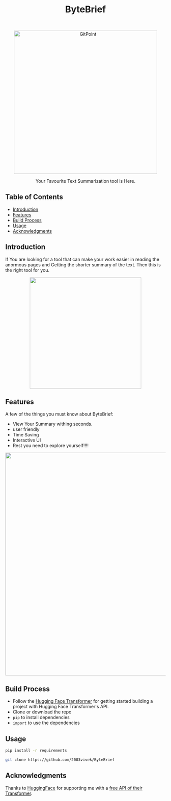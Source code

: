 <h1 align="center"> ByteBrief </h1> <br>
<p align="center">
  <a href="https://gitpoint.co/">
    <img alt="GitPoint" title="GitPoint" src="https://encrypted-tbn0.gstatic.com/images?q=tbn:ANd9GcR6M6fiKuTBgkp5IKeGcdqImRmycB0PWQEaE_UCfYVqOAYKBrNAv3ne6yE7gG7SMqYdhTw&usqp=CAU" width="450">
  </a>
</p>

<p align="center">
  Your Favourite Text Summarization tool is Here.
</p>

<!-- START doctoc generated TOC please keep comment here to allow auto update -->
<!-- DON'T EDIT THIS SECTION, INSTEAD RE-RUN doctoc TO UPDATE -->
## Table of Contents

- [Introduction](#introduction)
- [Features](#features)
- [Build Process](#build-process)
- [Usage](#Usage)
- [Acknowledgments](#acknowledgments)

<!-- END doctoc generated TOC please keep comment here to allow auto update -->

## Introduction

If You are looking for a tool that can make your work easier in reading the anormous pages and Getting the shorter summary of the text. Then this is the right tool for you.

<p align="center">
  <img src = "https://i.ytimg.com/vi/pTHBZ6AyzOg/maxresdefault.jpg" width=350>
</p>

## Features

A few of the things you must know about ByteBrief:

* View Your Summary withing seconds.
* user friendly
* Time Saving
* Interactive UI
* Rest you need to explore yourself!!!!

<p align="center">
  <img src = "https://www.suntec.ai/img/extractive-text-summarization.jpg" width=700>
</p>

## Build Process

- Follow the [Hugging Face Transformer](https://huggingface.co/docs/api-inference/index) for getting started building a project with Hugging Face Transformer's API.
- Clone or download the repo
- `pip` to install dependencies
- `import` to use the dependencies

## Usage
 ``` bash
pip install -r requirements 
```
``` bash
git clone https://github.com/2003vivek/ByteBrief
```
## Acknowledgments

Thanks to [HuggingFace](https://huggingface.co/knkarthick/MEETING_SUMMARY) for supporting me with a [free API of their Transformer](https://huggingface.co/knkarthick/MEETING_SUMMARY).

